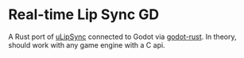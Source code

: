 # Real-time Lip Sync GD
A Rust port of [uLipSync](https://github.com/hecomi/uLipSync) connected to Godot via [godot-rust](https://github.com/godot-rust/godot-rust). In theory, should work with any game engine with a C api.

